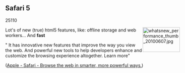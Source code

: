 <article><h2>Safari 5</h2><time><span class="day">2</span><span class="month">5</span><span class="year">110</span></time><p><img src="http://wnas.nl/user/files/whatsnew_performance_thumb_20100607_20100608024334.jpg" alt="whatsnew_performance_thumb_20100607.jpg" title="whatsnew_performance_thumb_20100607.jpg" border="0" width="118" height="79" style="float:right;margin-right:-50px" />Lot's of new (true) html5 features, like: offline storage and web workers... And <strong>fast</strong></p><p>" It has innovative new features that improve the way you view the web. And powerful new tools to help developers enhance and customize the browsing experience altogether. Learn more"</p><p>(<a href="http://www.apple.com/safari/">Apple - Safari - Browse the web in smarter, more powerful ways.</a>)</p></article>
